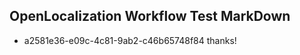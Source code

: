 ## OpenLocalization Workflow Test MarkDown
* a2581e36-e09c-4c81-9ab2-c46b65748f84 
thanks!<!--HONumber=Mar16_HO2-->
